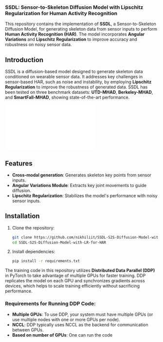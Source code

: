### SSDL: Sensor-to-Skeleton Diffusion Model with Lipschitz Regularization for Human Activity Recognition ###

This repository contains the implementation of **SSDL**, a Sensor-to-Skeleton Diffusion Model, for generating skeleton data from sensor inputs to perform **Human Activity Recognition (HAR)**. The model incorporates **Angular Variations** and **Lipschitz Regularization** to improve accuracy and robustness on noisy sensor data.

## Introduction
SSDL is a diffusion-based model designed to generate skeleton data conditioned on wearable sensor data. It addresses key challenges in sensor-based HAR, such as noise and instability, by employing **Lipschitz Regularization** to improve the robustness of generated data. SSDL has been tested on three benchmark datasets: **UTD-MHAD**, **Berkeley-MHAD**, and **SmartFall-MHAD**, showing state-of-the-art performance.

![Figure 1](figures/fig2_model.pdf)

## Features
- **Cross-modal generation**: Generates skeleton key points from sensor inputs.
- **Angular Variations Module**: Extracts key joint movements to guide diffusion.
- **Lipschitz Regularization**: Stabilizes the model's performance with noisy sensor inputs.

## Installation
1. Clone the repository:
    ```bash
    git clone https://github.com/nikhiliit/SSDL-S2S-Diffusion-Model-with-LR-for-HAR.git
    cd SSDL-S2S-Diffusion-Model-with-LR-for-HAR
    ```

2. Install dependencies:
    ```bash
    pip install -r requirements.txt
    ```

The training code in this repository utilizes **Distributed Data Parallel (DDP)** in PyTorch to take advantage of multiple GPUs for faster training. DDP replicates the model on each GPU and synchronizes gradients across devices, which helps to scale training efficiently without sacrificing performance.

### Requirements for Running DDP Code:
- **Multiple GPUs**: To use DDP, your system must have multiple GPUs (or use multiple nodes with one or more GPUs per node).
- **NCCL**: DDP typically uses NCCL as the backend for communication between GPUs.
- **Based on number of GPUs**: One can run the code  